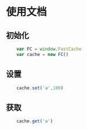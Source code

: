 # 使用文档

## 初始化
```js
	var FC = window.FastCache
	var cache = new FC()
```

## 设置
```js
	cache.set('a',100)
```

## 获取
```js
	cache.get('a')
```